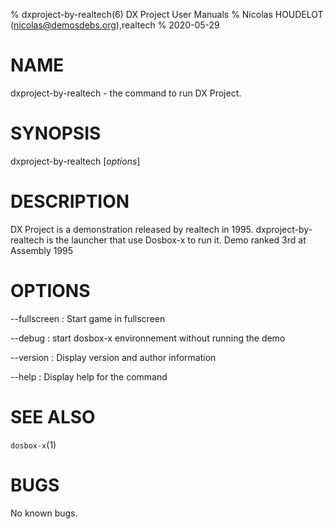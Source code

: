 % dxproject-by-realtech(6)  DX Project User Manuals
%  Nicolas HOUDELOT (nicolas@demosdebs.org),realtech
% 2020-05-29

# NAME
dxproject-by-realtech - the command to run DX Project.

# SYNOPSIS
dxproject-by-realtech [*options*]

# DESCRIPTION
DX Project is a demonstration released by realtech in 1995.
dxproject-by-realtech is the launcher that use Dosbox-x to run it.
Demo ranked 3rd at Assembly 1995

# OPTIONS
\--fullscreen
:   Start game in fullscreen

\--debug
:   start dosbox-x environnement without running the demo

\--version
:   Display version and author information

\--help
:   Display help for the command

# SEE ALSO
`dosbox-x`(1)

# BUGS
No known bugs.
